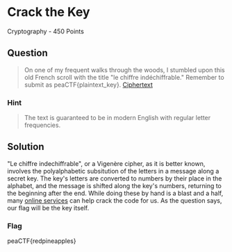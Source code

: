 # Crack the Key
Cryptography - 450 Points

## Question
>On one of my frequent walks through the woods, I stumbled upon this old French 
scroll with the title "le chiffre indéchiffrable." 
Remember to submit as peaCTF{plaintext_key}. [Ciphertext](enc.txt)

### Hint
>The text is guaranteed to be in modern English with regular letter frequencies.

## Solution
"Le chiffre indechiffrable", or a Vigenère cipher, as it is better known, involves
the polyalphabetic subsitution of the letters in a message along a secret key. The
key's letters are converted to numbers by their place in the alphabet, and the message
is shifted along the key's numbers, returning to the beginning after the end. While 
doing these by hand is a blast and a half, many [online services](https://www.dcode.fr/vigenere-cipher) can help crack
the code for us. As the question says, our flag will be the key itself.

### Flag
peaCTF{redpineapples}
